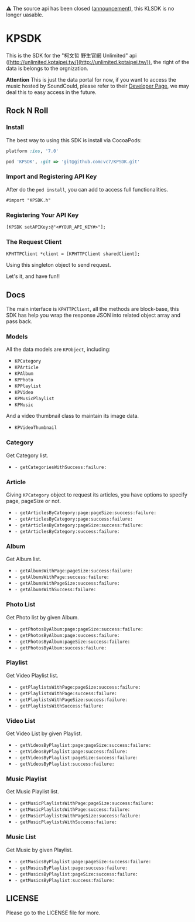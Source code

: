 :warning: The source api has been closed ([announcement](https://www.facebook.com/groups/unlimited.kptaipei.tw/permalink/416276855205003/)), this KLSDK is no longer uasable.

# KPSDK

This is the SDK for the "柯文哲 野生官網 Unlimited" api ([http://unlimited.kptaipei.tw/](http://unlimited.kptaipei.tw/)), the right of the data is belongs to the orgnization. 

**Attention** This is just the data portal for now, if you want to access the music hosted by SoundCould, please refer to their [Developer Page](https://developers.soundcloud.com/), we may deal this to easy access in the future.

## Rock N Roll

### Install

The best way to using this SDK is install via CocoaPods:

``` ruby
platform :ios, '7.0'

pod 'KPSDK', :git => 'git@github.com:vc7/KPSDK.git'
```

### Import and Registering API Key

After do the `pod install`, you can add to access full functionalities.

``` objc
#import "KPSDK.h"
```

### Registering Your API Key

``` objc
[KPSDK setAPIKey:@"<#YOUR_API_KEY#>"];
```

### The Request Client

``` objc
KPHTTPClient *client = [KPHTTPClient sharedClient];
```

Using this singleton object to send request.

Let's it, and have fun!!

## Docs

The main interface is `KPHTTPClient`, all the methods are block-base, this SDK has help you wrap the response JSON into related object array and pass back.

### Models

All the data models are `KPObject`, including:

- `KPCategory`
- `KPArticle`
- `KPAlbum`
- `KPPhoto`
- `KPPlaylist`
- `KPVideo`
- `KPMusicPlaylist`
- `KPMusic`

And a video thumbnail class to maintain its image data.

- `KPVideoThumbnail`

### Category

Get Category list.

- `- getCategoriesWithSuccess:failure:`

### Article

Giving `KPCategory` object to request its articles, you have options to specify page, pageSize or not.

- `- getArticlesByCategory:page:pageSize:success:failure:`
- `- getArticlesByCategory:page:success:failure:`
- `- getArticlesByCategory:pageSize:success:failure:`
- `- getArticlesByCategory:success:failure:`

### Album

Get Album list.

- `- getAlbumsWithPage:pageSize:success:failure:`
- `- getAlbumsWithPage:success:failure:`
- `- getAlbumsWithPageSize:success:failure:`
- `- getAlbumsWithSuccess:failure:`

### Photo List

Get Photo list by given Album.

- `- getPhotosByAlbum:page:pageSize:success:failure:`
- `- getPhotosByAlbum:page:success:failure:`
- `- getPhotosByAlbum:pageSize:success:failure:`
- `- getPhotosByAlbum:success:failure:`

### Playlist

Get Video Playlist list.

- `- getPlaylistsWithPage:pageSize:success:failure:`
- `- getPlaylistsWithPage:success:failure:`
- `- getPlaylistsWithPageSize:success:failure:`
- `- getPlaylistsWithSuccess:failure:`

### Video List

Get Video List by given Playlist.

- `- getVideosByPlaylist:page:pageSize:success:failure:`
- `- getVideosByPlaylist:page:success:failure:`
- `- getVideosByPlaylist:pageSize:success:failure:`
- `- getVideosByPlaylist:success:failure:`

### Music Playlist

Get Music Playlist list.

- `- getMusicPlaylistsWithPage:pageSize:success:failure:`
- `- getMusicPlaylistsWithPage:success:failure:`
- `- getMusicPlaylistsWithPageSize:success:failure:`
- `- getMusicPlaylistsWithSuccess:failure:`

### Music List

Get Music by given Playlist.

- `- getMusicsByPlaylist:page:pageSize:success:failure:`
- `- getMusicsByPlaylist:page:success:failure:`
- `- getMusicsByPlaylist:pageSize:success:failure:`
- `- getMusicsByPlaylist:success:failure:`

## LICENSE

Please go to the LICENSE file for more.
